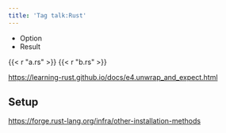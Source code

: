 ```yaml
---
title: 'Tag talk:Rust'
---
```


- Option
- Result

{{< r "a.rs" >}}
{{< r "b.rs" >}}

<https://learning-rust.github.io/docs/e4.unwrap_and_expect.html>

## Setup

<https://forge.rust-lang.org/infra/other-installation-methods>
